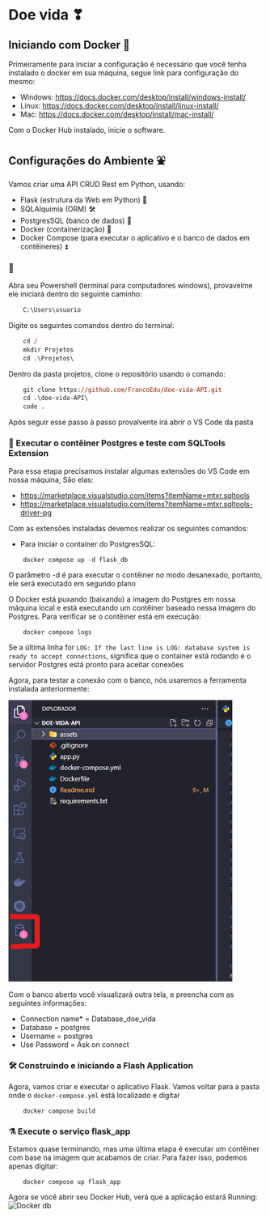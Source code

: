 # Doe vida ❣

## Iniciando com Docker 🚢
Primeiramente para iniciar a configuração é necessário que você tenha instalado o docker em sua máquina, segue link para configuração do mesmo: 

- Windows: https://docs.docker.com/desktop/install/windows-install/
- Linux: https://docs.docker.com/desktop/install/linux-install/
- Mac: https://docs.docker.com/desktop/install/mac-install/

Com o Docker Hub instalado, inicie o software.

## Configurações do Ambiente ⛲
Vamos criar uma API CRUD Rest em Python, usando:
- Flask (estrutura da Web em Python) 🐍
- SQLAlquimia (ORM) 🛠
- PostgresSQL (banco de dados) 🎲
- Docker (containerização) 🚢
- Docker Compose (para executar o aplicativo e o banco de dados em contêineres) ⏫

### 🚩
Abra seu Powershell (terminal para computadores windows), provavelme ele iniciará dentro do seguinte caminho:
```ps
    C:\Users\usuario
```

Digite os seguintes comandos dentro do terminal:
```ps
    cd /
    mkdir Projetos
    cd .\Projetos\
```

Dentro da pasta projetos, clone o repositório usando o comando:
```ps 
    git clone https://github.com/FrancoEdu/doe-vida-API.git
    cd .\doe-vida-API\
    code .
```

Após seguir esse passo à passo provalvente irá abrir o VS Code da pasta

### 👟 Executar o contêiner Postgres e teste com SQLTools Extension
Para essa etapa precisamos instalar algumas extensões do VS Code em nossa máquina, São elas:
- https://marketplace.visualstudio.com/items?itemName=mtxr.sqltools
- https://marketplace.visualstudio.com/items?itemName=mtxr.sqltools-driver-pg

Com as extensões instaladas devemos realizar os seguintes comandos:
- Para iniciar o container do PostgresSQL:
```docker
    docker compose up -d flask_db
```
O parâmetro -d é para executar o contêiner no modo desanexado, portanto, ele será executado em segundo plano

O Docker está puxando (baixando) a imagem do Postgres em nossa máquina local e está executando um contêiner baseado nessa imagem do Postgres.
Para verificar se o contêiner está em execução:
```docker
    docker compose logs
```
Se a última linha for ```LOG: If the last line is LOG: database system is ready to accept connections```, significa que o container está rodando e o servidor Postgres está pronto para aceitar conexões

Agora, para testar a conexão com o banco, nós usaremos a ferramenta instalada anteriormente:

<img src="/assets/dbicon.png" alt="Icone db">

Com o banco aberto você visualizará outra tela, e preencha com as seguintes informações:
- Connection name* = Database_doe_vida
- Database = postgres
- Username = postgres
- Use Password = Ask on connect

### 🛠 Construindo e iniciando a Flash Application

Agora, vamos criar e executar o aplicativo Flask.
Vamos voltar para a pasta onde o ```docker-compose.yml``` está localizado e digitar
```docker
    docker compose build
```

### ⚗️ Execute o serviço flask_app
Estamos quase terminando, mas uma última etapa é executar um contêiner com base na imagem que acabamos de criar.
Para fazer isso, podemos apenas digitar:
```docker
    docker compose up flask_app
```

Agora se você abrir seu Docker Hub, verá que a aplicação estará Running:
<img src="/assets/dockerRunning.png" alt="Docker db">
